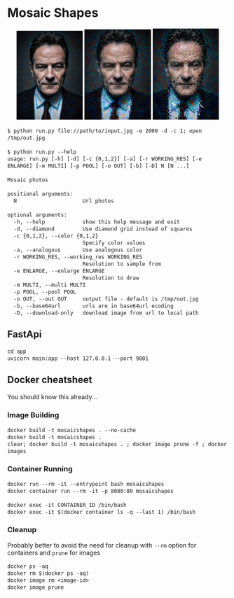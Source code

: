 # Mosaic Shapes

<p align="center">
  <img src="./app/examples/mosaic1.jpeg" width="30%"> 
  <img src="./app/examples/mosaic2.jpeg" width="30%"> 
  <img src="./app/examples/mosaic3.jpeg" width="30%"> 
</p>


```console
$ python run.py file://path/to/input.jpg -e 2000 -d -c 1; open /tmp/out.jpg

$ python run.py --help
usage: run.py [-h] [-d] [-c {0,1,2}] [-a] [-r WORKING_RES] [-e ENLARGE] [-m MULTI] [-p POOL] [-o OUT] [-b] [-D] N [N ...]

Mosaic photos

positional arguments:
  N                     Url photos

optional arguments:
  -h, --help            show this help message and exit
  -d, --diamond         Use diamond grid instead of squares
  -c {0,1,2}, --color {0,1,2}
                        Specify color values
  -a, --analogous       Use analogous color
  -r WORKING_RES, --working_res WORKING_RES
                        Resolution to sample from
  -e ENLARGE, --enlarge ENLARGE
                        Resolution to draw
  -m MULTI, --multi MULTI
  -p POOL, --pool POOL
  -o OUT, --out OUT     output file - default is /tmp/out.jpg
  -b, --base64url       urls are in base64url ecoding
  -D, --download-only   download image from url to local path
```

## FastApi

```console
cd app
uvicorn main:app --host 127.0.0.1 --port 9001
```

## Docker cheatsheet

You should know this already...

### Image Building

```console
docker build -t mosaicshapes . --no-cache 
docker build -t mosaicshapes . 
clear; docker build -t mosaicshapes . ; docker image prune -f ; docker images 
```

### Container Running

```console
docker run --rm -it --entrypoint bash mosaicshapes   
docker container run --rm -it -p 8080:80 mosaicshapes 

docker exec -it CONTAINER_ID /bin/bash
docker exec -it $(docker container ls -q --last 1) /bin/bash
```

### Cleanup 
Probably better to avoid the need for cleanup with ```--rm``` option for containers and ```prune``` for images

```console
docker ps -aq  
docker rm $(docker ps -aq)
docker image rm <image-id>
docker image prune
```
